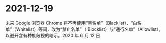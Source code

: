 # 2021-12-19

未来 Google 浏览器 Chrome 将不再使用“黑名单”（Blacklist）、“白名单”（Whitelist）等词，改为“禁止名单”（ Blocklist）与“通行名单”（Allowlist），以避开含有种族歧视的暗示。2020 年 6 月 12 日
